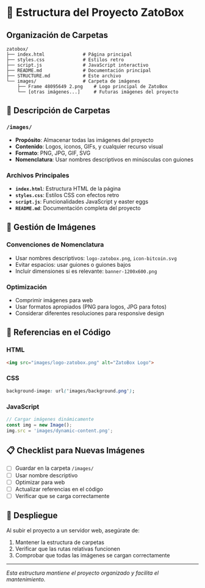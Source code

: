 # 📁 Estructura del Proyecto ZatoBox

## Organización de Carpetas

```
zatobox/
├── index.html              # Página principal
├── styles.css              # Estilos retro
├── script.js               # JavaScript interactivo
├── README.md               # Documentación principal
├── STRUCTURE.md            # Este archivo
└── images/                 # Carpeta de imágenes
    ├── Frame 48095649 2.png    # Logo principal de ZatoBox
    └── [otras imágenes...]     # Futuras imágenes del proyecto
```

## 📂 Descripción de Carpetas

### `/images/`
- **Propósito**: Almacenar todas las imágenes del proyecto
- **Contenido**: Logos, iconos, GIFs, y cualquier recurso visual
- **Formato**: PNG, JPG, GIF, SVG
- **Nomenclatura**: Usar nombres descriptivos en minúsculas con guiones

### Archivos Principales
- **`index.html`**: Estructura HTML de la página
- **`styles.css`**: Estilos CSS con efectos retro
- **`script.js`**: Funcionalidades JavaScript y easter eggs
- **`README.md`**: Documentación completa del proyecto

## 🎨 Gestión de Imágenes

### Convenciones de Nomenclatura
- Usar nombres descriptivos: `logo-zatobox.png`, `icon-bitcoin.svg`
- Evitar espacios: usar guiones o guiones bajos
- Incluir dimensiones si es relevante: `banner-1200x600.png`

### Optimización
- Comprimir imágenes para web
- Usar formatos apropiados (PNG para logos, JPG para fotos)
- Considerar diferentes resoluciones para responsive design

## 🔗 Referencias en el Código

### HTML
```html
<img src="images/logo-zatobox.png" alt="ZatoBox Logo">
```

### CSS
```css
background-image: url('images/background.png');
```

### JavaScript
```javascript
// Cargar imágenes dinámicamente
const img = new Image();
img.src = 'images/dynamic-content.png';
```

## 📋 Checklist para Nuevas Imágenes

- [ ] Guardar en la carpeta `/images/`
- [ ] Usar nombre descriptivo
- [ ] Optimizar para web
- [ ] Actualizar referencias en el código
- [ ] Verificar que se carga correctamente

## 🚀 Despliegue

Al subir el proyecto a un servidor web, asegúrate de:
1. Mantener la estructura de carpetas
2. Verificar que las rutas relativas funcionen
3. Comprobar que todas las imágenes se cargan correctamente

---

*Esta estructura mantiene el proyecto organizado y facilita el mantenimiento.* 